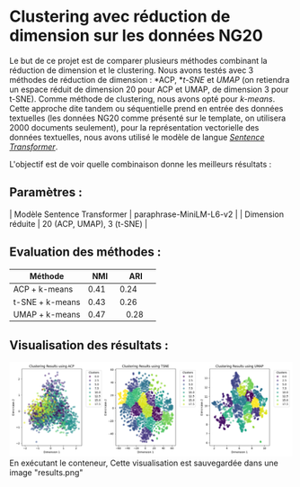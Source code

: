 # Clustering avec réduction de dimension sur les données NG20

Le but de ce projet est de comparer plusieurs méthodes combinant la réduction de dimension et le clustering. Nous avons testés avec 3 méthodes de réduction de dimension : *ACP, **t-SNE* et *UMAP* (on retiendra un espace réduit de dimension 20 pour ACP et UMAP, de dimension 3 pour t-SNE). Comme méthode de clustering, nous avons opté pour *k-means*. 
Cette approche dite tandem ou séquentielle prend en entrée des données textuelles (les données NG20
comme présenté sur le template, on utilisera 2000 documents seulement), pour la représentation vectorielle des données textuelles, nous avons utilisé le modèle de langue [*Sentence Transformer*](https://huggingface.co/sentence-transformers).

L'objectif est de voir quelle combinaison donne les meilleurs résultats :

## Paramètres :
|   Modèle Sentence Transformer |     paraphrase-MiniLM-L6-v2     |
|      Dimension réduite        |    20 (ACP, UMAP), 3 (t-SNE)    |


## Evaluation des méthodes : 

|     Méthode     |    NMI    |    ARI    |
|-----------------|-----------|-----------|
|   ACP + k-means |    0.41   |   0.24    |
| t-SNE + k-means |    0.43   |   0.26    |
|  UMAP + k-means |    0.47   |   0.28    |


## Visualisation des résultats :
![Plot du résultat de clustering avec ACP, t-SNE et UMAP](results.png)
En exécutant le conteneur, Cette visualisation est sauvegardée dans une image "results.png"